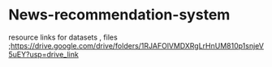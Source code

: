 # News-recommendation-system
resource links for datasets , files ;https://drive.google.com/drive/folders/1RJAFOlVMDXRgLrHnUM810p1snjeV5uEY?usp=drive_link
